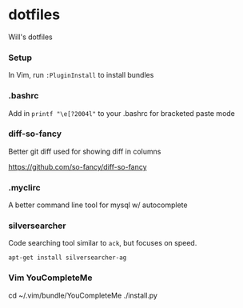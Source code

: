 # dotfiles

Will's dotfiles

### Setup

In Vim, run `:PluginInstall` to install bundles

### .bashrc

Add in `printf "\e[?2004l"` to your .bashrc for bracketed paste mode

### diff-so-fancy

Better git diff used for showing diff in columns

https://github.com/so-fancy/diff-so-fancy

### .myclirc

A better command line tool for mysql w/ autocomplete

### silversearcher

Code searching tool similar to `ack`, but focuses on speed.

    apt-get install silversearcher-ag

### Vim YouCompleteMe

cd ~/.vim/bundle/YouCompleteMe
./install.py

